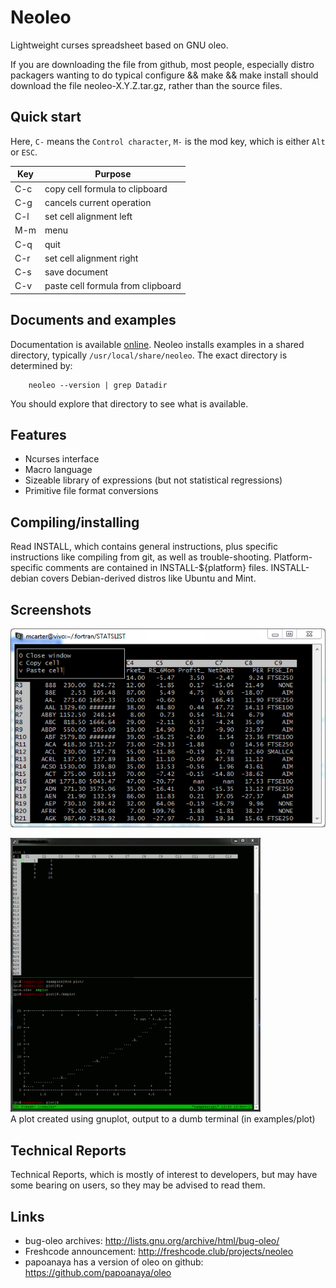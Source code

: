 # Neoleo

Lightweight curses spreadsheet based on GNU oleo.

If you are downloading the file from github, most people, especially
distro packagers wanting to do typical configure && make && make install
should download the file neoleo-X.Y.Z.tar.gz, rather than the
source files.

## Quick start

Here, `C-` means the `Control character`, `M-` is the mod key, which is
either `Alt` or `ESC`.

| Key   | Purpose                              |
| ----- | ------------------------------------ |
| C-c   | copy cell formula to clipboard       |
| C-g   | cancels current operation            |
| C-l	| set cell alignment left              |
| M-m   | menu                                 |
| C-q   | quit                                 |
| C-r   | set cell alignment right             |
| C-s   | save document                        |
| C-v   | paste cell formula from clipboard    |

## Documents and examples

Documentation is available [online](https://blippy.github.io/neoleo/).
Neoleo installs examples in a shared directory, typically
`/usr/local/share/neoleo`. The exact directory is determined by:
```
	neoleo --version | grep Datadir
```

You should explore that directory to see what is available.

## Features

* Ncurses interface
* Macro language
* Sizeable library of expressions (but not statistical regressions)
* Primitive file format conversions


## Compiling/installing

Read INSTALL, which contains general instructions, plus specific 
instructions like compiling from git, as well as trouble-shooting. 
Platform-specific comments are contained in INSTALL-${platform} 
files. INSTALL-debian covers Debian-derived distros like Ubuntu
and Mint.


## Screenshots

![snapshot](snapshot.png "snapshot")

![plotting](examples/plot/plot.gif "plot")
<br>A plot created using gnuplot, output to a dumb terminal (in
examples/plot)


## Technical Reports

Technical Reports, which is mostly of interest to developers, but
may have some bearing on users, so they may be advised to read them.


## Links

*  bug-oleo archives: http://lists.gnu.org/archive/html/bug-oleo/
*  Freshcode announcement: http://freshcode.club/projects/neoleo
*  papoanaya has a version of oleo on github: https://github.com/papoanaya/oleo
